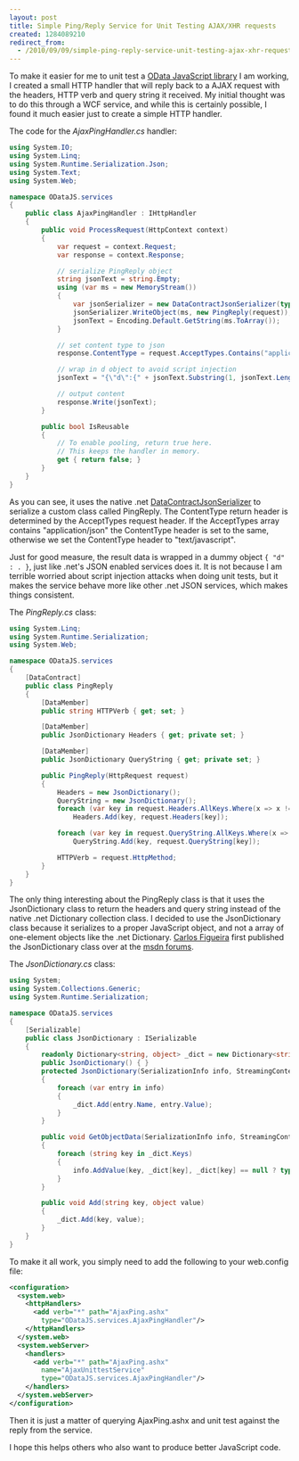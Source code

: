 ```yaml
---
layout: post
title: Simple Ping/Reply Service for Unit Testing AJAX/XHR requests
created: 1284089210
redirect_from:
  - /2010/09/09/simple-ping-reply-service-unit-testing-ajax-xhr-requests
---
```

To make it easier for me to unit test a [OData JavaScript library](http://github.com/egil/ODataJS) I am working, I created a small HTTP handler that will reply back to a AJAX request with the headers, HTTP verb and query string it received. My initial thought was to do this through a WCF service, and while this is certainly possible, I found it much easier just to create a simple HTTP handler.

<!--break-->

The code for the *AjaxPingHandler.cs* handler:

~~~csharp
using System.IO;
using System.Linq;
using System.Runtime.Serialization.Json;
using System.Text;
using System.Web;

namespace ODataJS.services
{
    public class AjaxPingHandler : IHttpHandler
    {
        public void ProcessRequest(HttpContext context)
        {
            var request = context.Request;
            var response = context.Response;

            // serialize PingReply object
            string jsonText = string.Empty;
            using (var ms = new MemoryStream())
            {
                var jsonSerializer = new DataContractJsonSerializer(typeof(PingReply));
                jsonSerializer.WriteObject(ms, new PingReply(request));
                jsonText = Encoding.Default.GetString(ms.ToArray());
            }

            // set content type to json
            response.ContentType = request.AcceptTypes.Contains("application/json") ? "application/json" : "text/javascript";

            // wrap in d object to avoid script injection
            jsonText = "{\"d\":{" + jsonText.Substring(1, jsonText.Length - 1) + "}";

            // output content
            response.Write(jsonText);
        }

        public bool IsReusable
        {
            // To enable pooling, return true here.
            // This keeps the handler in memory.
            get { return false; }
        }
    }
}
~~~

As you can see, it uses the native .net [DataContractJsonSerializer](http://msdn.microsoft.com/en-us/library/system.runtime.serialization.json.datacontractjsonserializer.aspx) to serialize a custom class called PingReply. The ContentType return header is determined by the AcceptTypes request header. If the AcceptTypes array contains "application/json" the ContentType header is set to the same, otherwise we set the ContentType header to "text/javascript".

Just for good measure, the result data is wrapped in a dummy object `{ "d" : . }`, just like .net's JSON enabled services does it. It is not because I am terrible worried about script injection attacks when doing unit tests, but it makes the service behave more like other .net JSON services, which makes things consistent.

The *PingReply.cs* class:

~~~csharp
using System.Linq;
using System.Runtime.Serialization;
using System.Web;

namespace ODataJS.services
{
    [DataContract]
    public class PingReply
    {
        [DataMember]
        public string HTTPVerb { get; set; }

        [DataMember]
        public JsonDictionary Headers { get; private set; }

        [DataMember]
        public JsonDictionary QueryString { get; private set; }

        public PingReply(HttpRequest request)
        {
            Headers = new JsonDictionary();
            QueryString = new JsonDictionary();
            foreach (var key in request.Headers.AllKeys.Where(x => x != null))
                Headers.Add(key, request.Headers[key]);

            foreach (var key in request.QueryString.AllKeys.Where(x => x != null))
                QueryString.Add(key, request.QueryString[key]);

            HTTPVerb = request.HttpMethod;
        }
    }
}
~~~

The only thing interesting about the PingReply class is that it uses the JsonDictionary class to return the headers and query string instead of the native .net Dictionary collection class. I decided to use the JsonDictionary class because it serializes to a proper JavaScript object, and not a array of one-element objects like the .net Dictionary. [Carlos Figueira](http://social.msdn.microsoft.com/profile/carlos%20figueira/) first published the JsonDictionary class over at the [msdn forums](http://social.msdn.microsoft.com/Forums/en-US/wcf/thread/8bef40bc-8466-4c6f-a717-15f3d6e61e3c).

The *JsonDictionary.cs* class:

~~~csharp
using System;
using System.Collections.Generic;
using System.Runtime.Serialization;

namespace ODataJS.services
{
    [Serializable]
    public class JsonDictionary : ISerializable
    {
        readonly Dictionary<string, object> _dict = new Dictionary<string, object>();
        public JsonDictionary() { }
        protected JsonDictionary(SerializationInfo info, StreamingContext context)
        {
            foreach (var entry in info)
            {
                _dict.Add(entry.Name, entry.Value);
            }
        }

        public void GetObjectData(SerializationInfo info, StreamingContext context)
        {
            foreach (string key in _dict.Keys)
            {
                info.AddValue(key, _dict[key], _dict[key] == null ? typeof(object) : _dict[key].GetType());
            }
        }

        public void Add(string key, object value)
        {
            _dict.Add(key, value);
        }
    }
}
~~~

To make it all work, you simply need to add the following to your web.config file:

~~~xml
<configuration>
  <system.web>
    <httpHandlers>
      <add verb="*" path="AjaxPing.ashx"
        type="ODataJS.services.AjaxPingHandler"/>
    </httpHandlers>
  </system.web>
  <system.webServer>
    <handlers>
      <add verb="*" path="AjaxPing.ashx"
        name="AjaxUnittestService"
        type="ODataJS.services.AjaxPingHandler"/>
    </handlers>
  </system.webServer>
</configuration>
~~~

Then it is just a matter of querying AjaxPing.ashx and unit test against the reply from the service.

I hope this helps others who also want to produce better JavaScript code.
